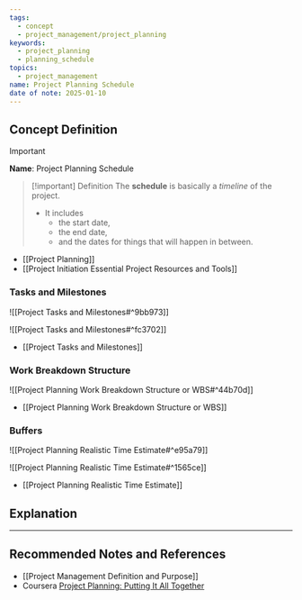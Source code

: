 ```yaml
---
tags:
  - concept
  - project_management/project_planning
keywords:
  - project_planning
  - planning_schedule
topics:
  - project_management
name: Project Planning Schedule
date of note: 2025-01-10
---
```


## Concept Definition

>[!important]
>**Name**: Project Planning Schedule

>[!important] Definition
>The **schedule** is basically a *timeline* of the project. 
>- It includes 
>	- the start date, 
>	- the end date, 
>	- and the dates for things that will happen in between.


- [[Project Planning]]
- [[Project Initiation Essential Project Resources and Tools]]

### Tasks and Milestones

![[Project Tasks and Milestones#^9bb973]]

![[Project Tasks and Milestones#^fc3702]]

- [[Project Tasks and Milestones]]

### Work Breakdown Structure

![[Project Planning Work Breakdown Structure or WBS#^44b70d]]

- [[Project Planning Work Breakdown Structure or WBS]]

### Buffers

![[Project Planning Realistic Time Estimate#^e95a79]]

![[Project Planning Realistic Time Estimate#^1565ce]]

- [[Project Planning Realistic Time Estimate]]




## Explanation








-----------
##  Recommended Notes and References


- [[Project Management Definition and Purpose]]
- Coursera [Project Planning: Putting It All Together](https://www.coursera.org/learn/project-planning-google/home/welcome)